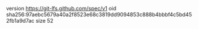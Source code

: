 version https://git-lfs.github.com/spec/v1
oid sha256:97aebc5679a40a2f8523e68c3819dd9094853c888b4bbbf4c5bd452fb1a9d7ac
size 52
